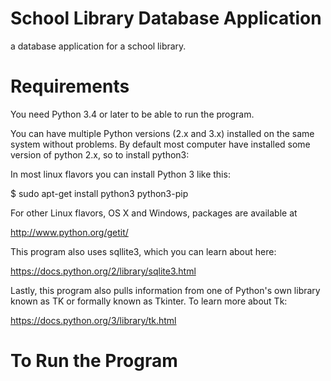 # School Library Database Application
a database application for a school library. 

# Requirements
You need Python 3.4 or later to be able to run the program.

You can have multiple Python versions (2.x and 3.x) installed on the same system without problems.
By default most computer have installed some version of python 2.x, so to install python3:

In most linux flavors you can install Python 3 like this:

$ sudo apt-get install python3 python3-pip

For other Linux flavors, OS X and Windows, packages are available at

http://www.python.org/getit/

This program also uses sqllite3, which you can learn about here:

https://docs.python.org/2/library/sqlite3.html

Lastly, this program also pulls information from one of Python's own library known as TK or formally known as Tkinter. To learn more about Tk:

https://docs.python.org/3/library/tk.html 

# To Run the Program

